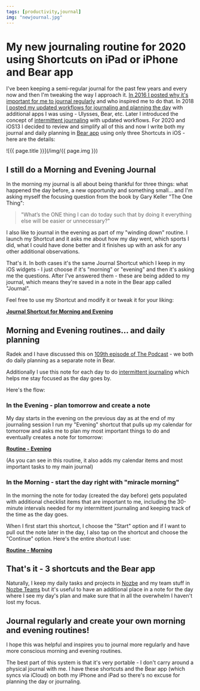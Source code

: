 ```yaml
---
tags: [productivity,journal]
img: "newjournal.jpg"
---
```


# My new journaling routine for 2020 using Shortcuts on iPad or iPhone and Bear app

I've been keeping a semi-regular journal for the past few years and every now and then I'm tweaking the way I approach it. [In 2016 I posted why it's important for me to journal regularly](/journal) and who inspired me to do that. In 2018 [I posted my updated workflows for journaling and planning the day](/workflows) with additional apps I was using - Ulysses, Bear, etc. Later I introduced the concept of [intermittent journaling](/journaling) with updated workflows. For 2020 and iOS13 I decided to review and simplify all of this and now I write both my journal and daily planning in [Bear app](https://bear.app) using only three Shortcuts in iOS - here are the details:

<!--More-->

![{{ page.title }}](/img/{{ page.img }})



## I still do a Morning and Evening Journal

In the morning my journal is all about being thankful for three things: what happened the day before, a new opportunity and something small... and I'm asking myself the focusing question from the book by Gary Keller "The One Thing":

> "What’s the ONE thing I can do today such that by doing it everything else will be easier or unnecessary?"

I also like to journal in the evening as part of my "winding down" routine. I launch my Shortcut and it asks me about how my day went, which sports I did, what I could have done better and it finishes up with an ask for any other additional observations.

That's it. In both cases it's the same Journal Shortcut which I keep in my iOS widgets - I just choose if it's "morning" or "evening" and then it's asking me the questions. After I've answered them - these are being added to my journal, which means they're saved in a note in the Bear app called "Journal".

Feel free to use my Shortcut and modify it or tweak it for your liking:

[**Journal Shortcut for Morning and Evening**](https://www.icloud.com/shortcuts/cd22bcf8a0b64c989b81f58f5d9c280f)

## Morning and Evening routines... and daily planning

Radek and I have discussed this on [109th episode of The Podcast](/podcast-109) - we both do daily planning as a separate note in Bear.

Additionally I use this note for each day to do [intermittent journaling](/journaling) which helps me stay focused as the day goes by.

Here's the flow:

### In the Evening - plan tomorrow and create a note

My day starts in the evening on the previous day as at the end of my journaling session I run my "Evening" shortcut that pulls up my calendar for tomorrow and asks me to plan my most important things to do and eventually creates a note for tomorrow:

[**Routine - Evening**](https://www.icloud.com/shortcuts/007c6c730f89438ab03b45bae7c87f51)

(As you can see in this routine, it also adds my calendar items and most important tasks to my main journal)

### In the Morning - start the day right with "miracle morning"

In the morning the note for today (created the day before) gets populated with additional checklist items that are important to me, including the 30-minute intervals needed for my intermittent journaling and keeping track of the time as the day goes.

When I first start this shortcut, I choose the "Start" option and if I want to pull out the note later in the day, I also tap on the shortcut and choose the "Continue" option. Here's the entire shortcut I use:

[**Routine - Morning**](https://www.icloud.com/shortcuts/f910d111cc12429bb807ee1b87e9b0f1)

## That's it - 3 shortcuts and the Bear app

Naturally, I keep my daily tasks and projects in [Nozbe][n] and my team stuff in [Nozbe Teams](https://nozbe.com/teams) but it's useful to have an additional place in a note for the day where I see my day's plan and make sure that in all the overwhelm I haven't lost my focus.

## Journal regularly and create your own morning and evening routines!

I hope this was helpful and inspires you to journal more regularly and have more conscious morning and evening routines.

The best part of this system is that it's very portable - I don't carry around a physical journal with me. I have these shortcuts and the Bear app (which syncs via iCloud) on both my iPhone and iPad so there's no excuse for planning the day or journaling.

[n]: https://michael.gratis/nozbe
[p]: /podcast